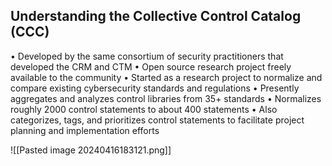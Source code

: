 ## Understanding the Collective Control Catalog (CCC)

• Developed by the same consortium of security practitioners that developed
the CRM and CTM
• Open source research project freely available to the community
• Started as a research project to normalize and compare existing
cybersecurity standards and regulations
• Presently aggregates and analyzes control libraries from 35+ standards
• Normalizes roughly 2000 control statements to about 400 statements
• Also categorizes, tags, and prioritizes control statements to facilitate project
planning and implementation efforts

![[Pasted image 20240416183121.png]]
